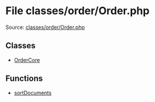File classes/order/Order.php
=========

Source: [classes/order/Order.php](https://github.com/PrestaShop/PrestaShop/blob/1.5.4.1/classes/order/Order.php)


Classes
-------

* [OrderCore](class.OrderCore.md)

Functions
---------

* [sortDocuments](function.sortDocuments.md)
